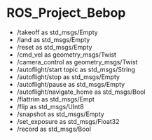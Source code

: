 # ROS_Project_Bebop



- /takeoff as std_msgs/Empty
- /land as std_msgs/Empty
- /reset as std_msgs/Empty
- /cmd_vel as geometry_msgs/Twist
- /camera_control as geometry_msgs/Twist
- /autoflight/start topic as std_msgs/String
- /autoflight/stop as std_msgs/Empty
- /autoflight/pause as std_msgs/Empty
- /autoflight/navigate_home as std_msgs/Bool
- /flattrim as std_msgs/Empt
- /flip as std_msgs/UInt8
- /snapshot as std_msgs/Empty
- /set_exposure as std_msgs/Float32
- /record as std_msgs/Bool